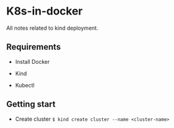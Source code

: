 # K8s-in-docker

All notes related to kind deployment.

## Requirements
* Install Docker

* Kind

* Kubectl

## Getting start
* Create cluster `$ kind create cluster --name <cluster-name>`